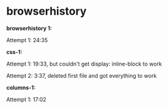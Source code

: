 # browserhistory

**browserhistory 1:**

Attempt 1: 24:35

**css-1:**

Attempt 1: 19:33, but couldn't get display: inline-block to work

Attempt 2: 3:37, deleted first file and got everything to work

**columns-1:**

Attempt 1: 17:02
